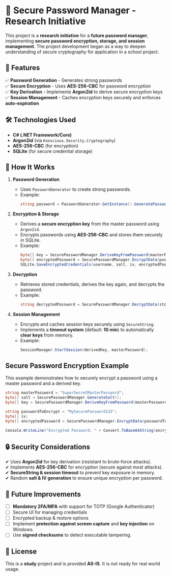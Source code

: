 # 🔐 Secure Password Manager - Research Initiative
This project is a **research initiative** for a **future password manager**, implementing **secure password encryption, storage, and session management**.
The project development began as a way to deepen understanding of secure cryptography for application in a school project.

## 🚀 Features  

✅ **Password Generation** - Generates strong passwords  
✅ **Secure Encryption** - Uses **AES-256-CBC** for password encryption  
✅ **Key Derivation** - Implements **Argon2id** to derive secure encryption keys  
✅ **Session Management** - Caches encryption keys securely and enforces **auto-expiration**  

## 🛠 Technologies Used  

- **C# (.NET Framework/Core)**
- **Argon2id** (via `Konscious.Security.Cryptography`)
- **AES-256-CBC** (for encryption)
- **SQLite** (for secure credential storage)

## 🔑 How It Works  

1. **Password Generation**  
   - Uses `PasswordGenerator` to create strong passwords.  
   - Example:  
     ```csharp
     string password = PasswordGenerator.GetInstance().GeneratePassword(34, 12, 10);
     ```

2. **Encryption & Storage**  
   - Derives a **secure encryption key** from the master password using `Argon2id`.  
   - Encrypts passwords using **AES-256-CBC** and stores them securely in SQLite.  
   - Example:  
     ```csharp
     byte[] key = SecurePasswordManager.DeriveKeyFromPassword(masterPassword, salt);
     byte[] encryptedPassword = SecurePasswordManager.EncryptData(passwordToEncrypt, key, out iv);
     SQLite.SaveEncryptedCredentials(username, salt, iv, encryptedPassword);
     ```

3. **Decryption**  
   - Retrieves stored credentials, derives the key again, and decrypts the password.  
   - Example:  
     ```csharp
     string decryptedPassword = SecurePasswordManager.DecryptData(storedEncryptedPassword, derivedKey, storedIv);
     ```

4. **Session Management**  
   - Encrypts and caches session keys securely using `SecureString`.  
   - Implements a **timeout system** (default: **10 min**) to automatically **clear keys** from memory.  
   - Example:  
     ```csharp
     SessionManager.StartSession(derivedKey, masterPassword);
     ```

## Secure Password Encryption Example

This example demonstrates how to securely encrypt a password using a master password and a derived key.

```csharp
string masterPassword = "SuperSecretMasterPassword";
byte[] salt = SecurePasswordManager.GenerateSalt();  
byte[] key = SecurePasswordManager.DeriveKeyFromPassword(masterPassword, salt);

string passwordToEncrypt = "MySecurePassword123";
byte[] iv;
byte[] encryptedPassword = SecurePasswordManager.EncryptData(passwordToEncrypt, key, out iv);

Console.WriteLine("Encrypted Password: " + Convert.ToBase64String(encryptedPassword));
```

## 🔒 Security Considerations  

✔ Uses **Argon2id** for key derivation (resistant to brute-force attacks).  
✔ Implements **AES-256-CBC** for encryption (secure against most attacks).  
✔ **SecureString & session timeout** to prevent key exposure in memory.  
✔ Random **salt & IV generation** to ensure unique encryption per password.  

## 📌 Future Improvements  

- [ ] **Mandatory 2FA/MFA** with support for TOTP (Google Authenticator)
- [ ] Secure UI for managing credentials  
- [ ] Encrypted backup & restore options  
- [ ] Implement **protection against screen capture** and **key injection** on Windows.
- [ ] Use **signed checksums** to detect executable tampering.

## 📜 License  

This is a **study** project and is provided **AS-IS**. It is not ready for real world usage.
